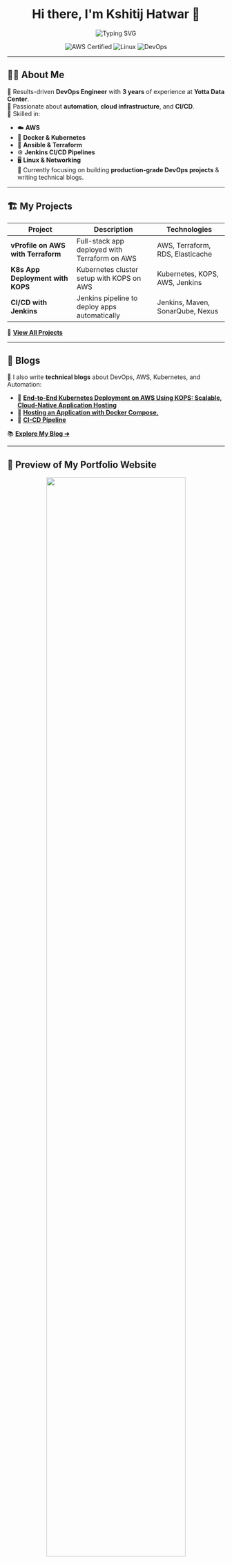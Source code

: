 <h1 align="center">Hi there, I'm Kshitij Hatwar 👋</h1>

<p align="center">
  <img src="https://readme-typing-svg.demolab.com?font=Fira+Code&weight=500&pause=1000&center=true&width=435&lines=AWS+%7C+Docker+%7C+Kubernetes+%7C;Terraform+%7C+Linux+%7C;Let's+automate+everything+%F0%9F%9A%80" alt="Typing SVG" />
</p>

<p align="center">
  <img src="https://img.shields.io/badge/AWS%20Certified-Associate-orange" alt="AWS Certified" />
  <img src="https://img.shields.io/badge/Linux-blue" alt="Linux" />
  <img src="https://img.shields.io/badge/DevOps-Enthusiast-green" alt="DevOps" />
</p>

---

## 👨‍💻 About Me

🔹 Results-driven **DevOps Engineer** with **3 years** of experience at **Yotta Data Center**.  
🔹 Passionate about **automation**, **cloud infrastructure**, and **CI/CD**.  
🔹 Skilled in:
- ☁️ **AWS**
- 🐳 **Docker & Kubernetes**
- 🔄 **Ansible & Terraform**
- ⚙️ **Jenkins CI/CD Pipelines**
- 🖥️ **Linux & Networking**  
🔹 Currently focusing on building **production-grade DevOps projects** & writing technical blogs.

---

## 🏗️ My Projects

| Project                               | Description                                      | Technologies                         |
| ------------------------------------- | ------------------------------------------------ | ------------------------------------ |
| **vProfile on AWS with Terraform**   | Full-stack app deployed with Terraform on AWS     | AWS, Terraform, RDS, Elasticache    |
| **K8s App Deployment with KOPS**     | Kubernetes cluster setup with KOPS on AWS         | Kubernetes, KOPS, AWS, Jenkins      |
| **CI/CD with Jenkins**               | Jenkins pipeline to deploy apps automatically     | Jenkins, Maven, SonarQube, Nexus    |


🔗 **[View All Projects](https://github.com/KshitijHatwar?tab=repositories)**

---

## 📝 Blogs

🚀 I also write **technical blogs** about DevOps, AWS, Kubernetes, and Automation:

- 📌 **[End-to-End Kubernetes Deployment on AWS Using KOPS: Scalable, Cloud-Native Application Hosting](https://medium.com/@kshhat6685/end-to-end-kubernetes-deployment-on-aws-using-kops-scalable-cloud-native-application-hosting-fcc9308f7940)**  
- 📌 **[Hosting an Application with Docker Compose.](https://medium.com/@kshhat6685/hosting-the-vprofile-application-with-docker-compose-ba82179ed065)**  
- 📌 **[CI-CD Pipeline](https://medium.com/@kshhat6685/project01-ci-cd-pipeline-c8bdf6c66973)**  

📚 **[Explore My Blog ➔](https://medium.com/@kshhat6685)**

---

## 📸 Preview of My Portfolio Website

<p align="center">
  <a href="https://kshitijhatwar.xyz" target="_blank">
    <img src="https://kshitijhatwar-bucket.s3.ap-south-1.amazonaws.com/personal/portfolio-screenshot.png" width="80%" />
  </a>
</p>

---

## 📫 Connect With Me

<p align="center">
  <a href="https://www.linkedin.com/in/kshitijhatwar/"><img src="https://img.shields.io/badge/LinkedIn-KshitijHatwar-blue?style=for-the-badge&logo=linkedin"></a>
  <a href="https://medium.com/@kshhat6685"><img src="https://img.shields.io/badge/Medium-Blogs-blueviolet?style=for-the-badge&logo=hashnode"></a>
  <a href="https://kshitijhatwar.xyz"><img src="https://img.shields.io/badge/Portfolio-Website-green?style=for-the-badge&logo=vercel"></a>
  <a href="mailto:kshitijhatwar@gmail.com"><img src="https://img.shields.io/badge/Email-Gmail-red?style=for-the-badge&logo=gmail"></a>
</p>

---

## ⚡ Tech Stack

<p align="center">
  <img src="https://skillicons.dev/icons?i=aws,docker,kubernetes,terraform,jenkins,ansible,linux,git" />
</p>

---

## 📊 GitHub Stats

<p align="center">
  <img src="https://github-readme-stats.vercel.app/api?username=KshitijHatwar&show_icons=true&theme=tokyonight" height="165" />
  <img src="https://github-readme-stats.vercel.app/api/top-langs/?username=KshitijHatwar&layout=compact&theme=tokyonight" height="165" />
</p>

---

⭐️ **_Thank you for visiting my profile!_** ⭐️
